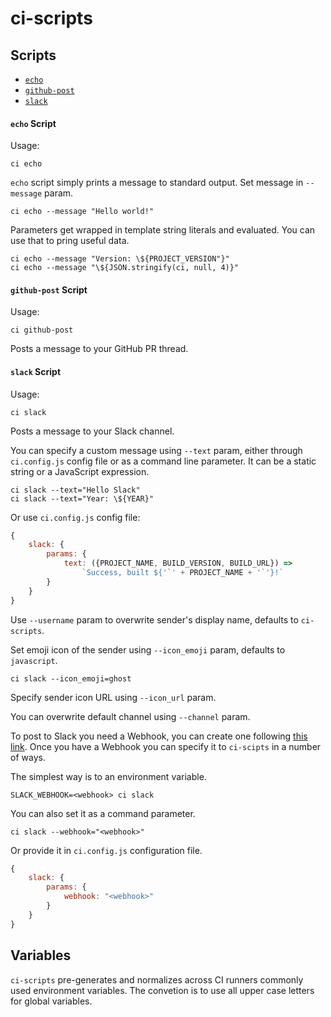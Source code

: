 # ci-scripts

## Scripts

- [`echo`](#echo-script)
- [`github-post`](#github-post-script)
- [`slack`](#slack-script)



#### `echo` Script

Usage:

    ci echo



`echo` script simply prints a message to standard output. Set
message in `--message` param.

```shell
ci echo --message "Hello world!"
```


Parameters get wrapped in template string literals and evaluated.
You can use that to pring useful data.

```shell
ci echo --message "Version: \${PROJECT_VERSION"}"
ci echo --message "\${JSON.stringify(ci, null, 4)}"
```




#### `github-post` Script

Usage:

    ci github-post



Posts a message to your GitHub PR thread.




#### `slack` Script

Usage:

    ci slack

Posts a message to your Slack channel.


You can specify a custom message using `--text` param, either through `ci.config.js`
config file or as a command line parameter. It can be a static string or a
JavaScript expression.

```
ci slack --text="Hello Slack"
ci slack --text="Year: \${YEAR}"
```

Or use `ci.config.js` config file:

```js
{
    slack: {
        params: {
            text: ({PROJECT_NAME, BUILD_VERSION, BUILD_URL}) =>
                `Success, built ${'`' + PROJECT_NAME + '`'}!`
        }
    }
}
```


Use `--username` param to overwrite sender's display name, defaults to `ci-scripts`.


Set emoji icon of the sender using `--icon_emoji` param, defaults to `javascript`.

```
ci slack --icon_emoji=ghost
```

Specify sender icon URL using `--icon_url` param.

You can overwrite default channel using `--channel` param.


To post to Slack you need a Webhook, you can create one
following [this link](https://mailonline.slack.com/apps/A0F7XDUAZ-incoming-webhooks).
Once you have a Webhook you can specify it to `ci-scipts` in a number of ways.

The simplest way is to an environment variable.

```
SLACK_WEBHOOK=<webhook> ci slack
```

You can also set it as a command parameter.

```
ci slack --webhook="<webhook>"
```

Or provide it in `ci.config.js` configuration file.

```js
{
    slack: {
        params: {
            webhook: "<webhook>"
        }
    }
}
```





## Variables

`ci-scripts` pre-generates and normalizes across CI runners commonly used environment variables.
The convetion is to use all upper case letters for global variables.






